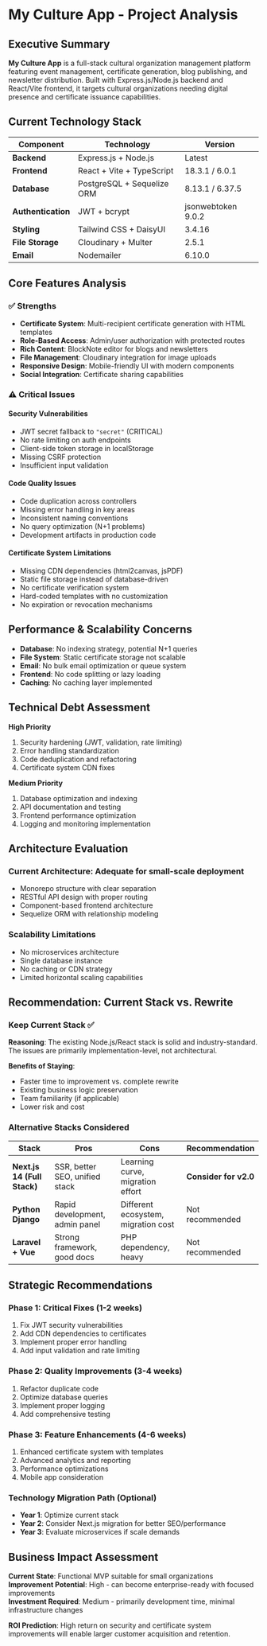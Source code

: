 # My Culture App - Project Analysis

## Executive Summary

**My Culture App** is a full-stack cultural organization management platform featuring event management, certificate generation, blog publishing, and newsletter distribution. Built with Express.js/Node.js backend and React/Vite frontend, it targets cultural organizations needing digital presence and certificate issuance capabilities.

## Current Technology Stack

| Component | Technology | Version |
|-----------|------------|---------|
| **Backend** | Express.js + Node.js | Latest |
| **Frontend** | React + Vite + TypeScript | 18.3.1 / 6.0.1 |
| **Database** | PostgreSQL + Sequelize ORM | 8.13.1 / 6.37.5 |
| **Authentication** | JWT + bcrypt | jsonwebtoken 9.0.2 |
| **Styling** | Tailwind CSS + DaisyUI | 3.4.16 |
| **File Storage** | Cloudinary + Multer | 2.5.1 |
| **Email** | Nodemailer | 6.10.0 |

## Core Features Analysis

### ✅ **Strengths**
- **Certificate System**: Multi-recipient certificate generation with HTML templates
- **Role-Based Access**: Admin/user authorization with protected routes  
- **Rich Content**: BlockNote editor for blogs and newsletters
- **File Management**: Cloudinary integration for image uploads
- **Responsive Design**: Mobile-friendly UI with modern components
- **Social Integration**: Certificate sharing capabilities

### ⚠️ **Critical Issues**

#### **Security Vulnerabilities**
- JWT secret fallback to `"secret"` (CRITICAL)
- No rate limiting on auth endpoints
- Client-side token storage in localStorage
- Missing CSRF protection
- Insufficient input validation

#### **Code Quality Issues**
- Code duplication across controllers
- Missing error handling in key areas
- Inconsistent naming conventions
- No query optimization (N+1 problems)
- Development artifacts in production code

#### **Certificate System Limitations**
- Missing CDN dependencies (html2canvas, jsPDF)
- Static file storage instead of database-driven
- No certificate verification system
- Hard-coded templates with no customization
- No expiration or revocation mechanisms

## Performance & Scalability Concerns

- **Database**: No indexing strategy, potential N+1 queries
- **File System**: Static certificate storage not scalable
- **Email**: No bulk email optimization or queue system
- **Frontend**: No code splitting or lazy loading
- **Caching**: No caching layer implemented

## Technical Debt Assessment

**High Priority**
1. Security hardening (JWT, validation, rate limiting)
2. Error handling standardization  
3. Code deduplication and refactoring
4. Certificate system CDN fixes

**Medium Priority**
1. Database optimization and indexing
2. API documentation and testing
3. Frontend performance optimization
4. Logging and monitoring implementation

## Architecture Evaluation

### **Current Architecture**: Adequate for small-scale deployment
- Monorepo structure with clear separation
- RESTful API design with proper routing
- Component-based frontend architecture
- Sequelize ORM with relationship modeling

### **Scalability Limitations**
- No microservices architecture
- Single database instance
- No caching or CDN strategy
- Limited horizontal scaling capabilities

## Recommendation: Current Stack vs. Rewrite

### **Keep Current Stack** ✅
**Reasoning**: The existing Node.js/React stack is solid and industry-standard. The issues are primarily implementation-level, not architectural.

**Benefits of Staying**:
- Faster time to improvement vs. complete rewrite
- Existing business logic preservation
- Team familiarity (if applicable)
- Lower risk and cost

### **Alternative Stacks Considered**

| Stack | Pros | Cons | Recommendation |
|-------|------|------|----------------|
| **Next.js 14 (Full Stack)** | SSR, better SEO, unified stack | Learning curve, migration effort | **Consider for v2.0** |
| **Python Django** | Rapid development, admin panel | Different ecosystem, migration cost | Not recommended |
| **Laravel + Vue** | Strong framework, good docs | PHP dependency, heavy | Not recommended |

## Strategic Recommendations

### **Phase 1: Critical Fixes (1-2 weeks)**
1. Fix JWT security vulnerabilities
2. Add CDN dependencies to certificates
3. Implement proper error handling
4. Add input validation and rate limiting

### **Phase 2: Quality Improvements (3-4 weeks)**  
1. Refactor duplicate code
2. Optimize database queries
3. Implement proper logging
4. Add comprehensive testing

### **Phase 3: Feature Enhancements (4-6 weeks)**
1. Enhanced certificate system with templates
2. Advanced analytics and reporting
3. Performance optimizations
4. Mobile app consideration

### **Technology Migration Path (Optional)**
- **Year 1**: Optimize current stack
- **Year 2**: Consider Next.js migration for better SEO/performance
- **Year 3**: Evaluate microservices if scale demands

## Business Impact Assessment

**Current State**: Functional MVP suitable for small organizations  
**Improvement Potential**: High - can become enterprise-ready with focused improvements  
**Investment Required**: Medium - primarily development time, minimal infrastructure changes

**ROI Prediction**: High return on security and certificate system improvements will enable larger customer acquisition and retention.